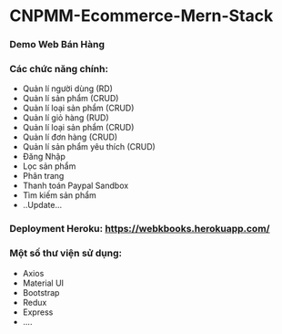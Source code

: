 # CNPMM-Ecommerce-Mern-Stack
### Demo Web Bán Hàng
### Các chức năng chính:
* Quản lí người dùng (RD)
* Quản lí sản phẩm (CRUD)
* Quản lí loại sản phẩm (CRUD)
* Quản lí giỏ hàng (RUD)
* Quản lí loại sản phẩm (CRUD)
* Quản lí đơn hàng (CRUD)
* Quản lí sản phẩm yêu thích (CRUD)
* Đăng Nhập
* Lọc sản phẩm
* Phân trang
* Thanh toán Paypal Sandbox
* Tìm kiếm sản phẩm
* ..Update...
### Deployment Heroku: https://webkbooks.herokuapp.com/
### Một số thư viện sử dụng:
* Axios
* Material UI
* Bootstrap
* Redux
* Express
* ....
